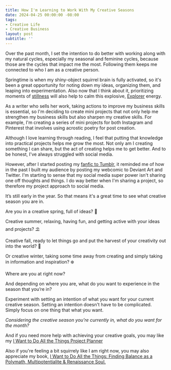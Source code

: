 ```yaml
---
title: How I'm Learning to Work With My Creative Seasons 
date: 2024-04-25 00:00:00 -08:00
tags:
- Creative Life 
- Creative Business 
layout: post
subtitle: ''
---
```


Over the past month, I set the intention to do better with working along with my natural cycles, especially my seasonal and feminine cycles, because those are the cycles that impact me the most. Following them keeps me connected to who I am as a creative person. 

Springtime is when my shiny-object squirrel brain is fully activated, so it's been a great opportunity for noting down my ideas, organizing them, and leaping into experimentation. Also now that I think about it, prioritizing moments of [stillness](https://arcadiapage.com/2023-11-27-Learning-to-appreciate-stillness/) will also help to calm this explosive, [Explorer](https://payhip.com/b/THgfD) energy. 

As a writer who sells her work, taking actions to improve my business skills is essential, so I'm deciding to create mini projects that not only help me strengthen my business skills but also sharpen my creative skills. For example, I'm creating a series of mini projects for both Instagram and Pinterest that involves using acrostic poetry for post creation.

Although I love learning through reading, I feel that putting that knowledge into practical projects helps me grow the most. Not only am I creating something I can share, but the act of creating helps me to get better. And to be honest, I've always struggled with social media. 

However, after I started posting my [fanfic to Tumblr](https://arcadiapage.com/2024-03-31-coming-home-to-creating-fiction/), it reminded me of how in the past I built my audience by posting my webcomic to Deviant Art and Twitter. I'm starting to sense that my social media super power isn't sharing one off thoughts and things. I do way better when I'm sharing a project, so therefore my project approach to social media. 

It’s still early in the year. So that means it's a great time to see what creative season you are in. 

Are you in a creative spring, full of ideas? 🌷

Creative summer, relaxing, having fun, and getting active with your ideas and projects? ⛱️

Creative fall, ready to let things go and put the harvest of your creativity out into the world? 🍂

Or creative winter, taking some time away from creating and simply taking in information and inspiration? ❄️

Where are you at right now? 

And depending on where you are, what do you want to experience in the season that you’re in?

Experiment with setting an intention of what you want for your current creative season. Setting an intention doesn't have to be complicated. Simply focus on one thing that what you want. 

*Considering the creative season you’re currently in, what do you want for the month?*

And if you need more help with achieving your creative goals, you may like my [I Want to Do All the Things Project Planner](https://payhip.com/b/XbNVL)

Also if you're feeling a bit squirrely like I am right now, you may also appreciate my book, [I Want to Do All the Things: Finding Balance as a Polymath, Multipotentialite & Renaissance Soul.](https://payhip.com/b/4ljG)
